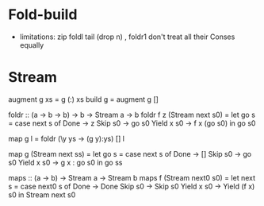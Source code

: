 # Fold-build
* limitations:
  zip
  foldl
  tail (drop n) , foldr1 don't treat all their Conses equally

# Stream

augment g xs = g (:) xs
build   g    = augment g []

foldr :: (a → b → b) → b → Stream a → b
foldr f z (Stream next s0) = let
  go s = case next s of
    Done       → z
    Skip s0    → go s0
    Yield x s0 → f x (go s0)
  in go s0

map g l = foldr (\y ys -> (g y):ys) [] l

map g (Stream next ss) = let
  go s = case next s of
    Done       -> []
    Skip s0    -> go s0
    Yield x s0 -> g x : go s0
  in go ss

maps :: (a → b) → Stream a → Stream b
maps f (Stream next0 s0) = let
  next s = case next0 s of
    Done       → Done
    Skip s0    → Skip s0
    Yield x s0 → Yield (f x) s0
  in Stream next s0

